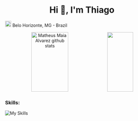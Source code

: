 
<h1 align="center">Hi 👋, I'm Thiago</h1>
<p><img src="https://i.imgur.com/iaD74Rp.png" width="20" height="20" > Belo Horizonte, MG - Brazil</p>

<div align = "center">
 <img width="49%" height="195px" src="https://github-readme-stats.vercel.app/api?username=ThiagoRezendeAguiar&show_icons=true&count_private=true&hide_border=true&title_color=00bfbf&icon_color=00bfbf&text_color=c9d1d9&bg_color=0d1117" alt="Matheus Maia Alvarez github stats" /> 
  <img width="41%" height="195px" src="https://github-readme-stats.vercel.app/api/top-langs/?username=ThiagoRezendeAguiar&layout=compact&hide_border=true&title_color=00bfbf&text_color=00bfbf&bg_color=0d1117" />
</div>

### Skills:
![My Skills](https://skillicons.dev/icons?i=c,cpp,java,html,css)
